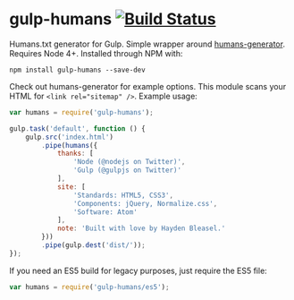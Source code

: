 # gulp-humans [![Build Status](https://travis-ci.org/haydenbleasel/humans-generator.svg?branch=master)](https://travis-ci.org/haydenbleasel/humans-generator)

Humans.txt generator for Gulp. Simple wrapper around [humans-generator](https://github.com/haydenbleasel/humans-generator). Requires Node 4+. Installed through NPM with:

```shell
npm install gulp-humans --save-dev
```

Check out humans-generator for example options. This module scans your HTML for `<link rel="sitemap" />`. Example usage:

```js
var humans = require('gulp-humans');

gulp.task('default', function () {
    gulp.src('index.html')
        .pipe(humans({
            thanks: [
                'Node (@nodejs on Twitter)',
                'Gulp (@gulpjs on Twitter)'
            ],
            site: [
                'Standards: HTML5, CSS3',
                'Components: jQuery, Normalize.css',
                'Software: Atom'
            ],
            note: 'Built with love by Hayden Bleasel.'
        }))
        .pipe(gulp.dest('dist/'));
});
```

If you need an ES5 build for legacy purposes, just require the ES5 file:

```js
var humans = require('gulp-humans/es5');
```

